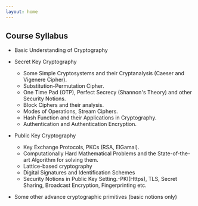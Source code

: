 ```yaml
---
layout: home
---
```


## Course Syllabus

- Basic Understanding of Cryptography 

- Secret Key Cryptography
	- Some Simple Cryptosystems and their Cryptanalysis (Caeser and Vigenere Cipher).
	- Substitution-Permutation Cipher.
	- One Time Pad (OTP), Perfect Secrecy (Shannon's Theory) and other Security Notions.
	- Block Ciphers and their analysis.
	- Modes of Operations, Stream Ciphers.
	- Hash Function and their Applications in Cryptography.
	- Authentication and Authentication Encryption.


- Public Key Cryptography
	- Key Exchange Protocols, PKCs (RSA, ElGamal).
	- Computationally Hard Mathematical Problems and the State-of-the-art Algorithm for solving them.
	- Lattice-based cryptography
	- Digital Signatures and ldentification Schemes
	- Security Notions in Public Key Setting.-PKI(Https), TLS, Secret Sharing, Broadcast Encryption, Fingerprinting etc.
- Some other advance cryptographic primitives (basic notions only)

